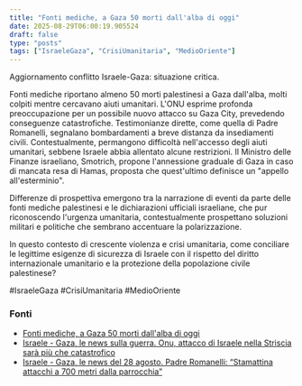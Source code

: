 ```yaml
---
title: "Fonti mediche, a Gaza 50 morti dall'alba di oggi"
date: 2025-08-29T06:00:19.905524
draft: false
type: "posts"
tags: ["IsraeleGaza", "CrisiUmanitaria", "MedioOriente"]
---
```


Aggiornamento conflitto Israele-Gaza: situazione critica.

Fonti mediche riportano almeno 50 morti palestinesi a Gaza dall'alba, molti colpiti mentre cercavano aiuti umanitari. L'ONU esprime profonda preoccupazione per un possibile nuovo attacco su Gaza City, prevedendo conseguenze catastrofiche.  Testimonianze dirette, come quella di Padre Romanelli, segnalano bombardamenti a breve distanza da insediamenti civili.  Contestualmente, permangono difficoltà nell'accesso degli aiuti umanitari, sebbene Israele abbia allentato alcune restrizioni.  Il Ministro delle Finanze israeliano, Smotrich, propone l'annessione graduale di Gaza in caso di mancata resa di Hamas,  proposta che quest'ultimo definisce un "appello all'esterminio".

Differenze di prospettiva emergono tra la narrazione di eventi da parte delle fonti mediche palestinesi e le dichiarazioni ufficiali israeliane, che  pur riconoscendo l'urgenza umanitaria,  contestualmente prospettano soluzioni militari e politiche che sembrano accentuare la polarizzazione.

In questo contesto di crescente violenza e crisi umanitaria, come conciliare le legittime esigenze di sicurezza di Israele con il rispetto del diritto internazionale umanitario e la protezione della popolazione civile palestinese?

#IsraeleGaza #CrisiUmanitaria #MedioOriente


### Fonti
- [Fonti mediche, a Gaza 50 morti dall'alba di oggi](https://www.ansa.it/sito/notizie/topnews/2025/08/28/fonti-mediche-a-gaza-50-morti-dallalba-di-oggi_af2372fe-5292-4918-a203-cc42699ad03c.html)
- [Israele - Gaza, le news sulla guerra. Onu, attacco di Israele nella Striscia sarà più che catastrofico](https://www.repubblica.it/esteri/2025/08/29/diretta/israele_gaza_hamas_guerra_news_oggi_diretta-424813740/)
- [Israele - Gaza, le news del 28 agosto. Padre Romanelli: “Stamattina attacchi a 700 metri dalla parrocchia”](https://www.repubblica.it/esteri/2025/08/28/diretta/israele_gaza_hamas_guerra_news_oggi_diretta-424811394/)
